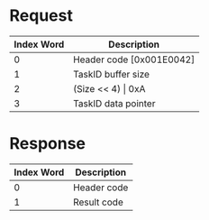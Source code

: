 # Request

| Index Word | Description                |
|------------|----------------------------|
| 0          | Header code \[0x001E0042\] |
| 1          | TaskID buffer size         |
| 2          | (Size \<\< 4) \| 0xA       |
| 3          | TaskID data pointer        |

# Response

| Index Word | Description |
|------------|-------------|
| 0          | Header code |
| 1          | Result code |